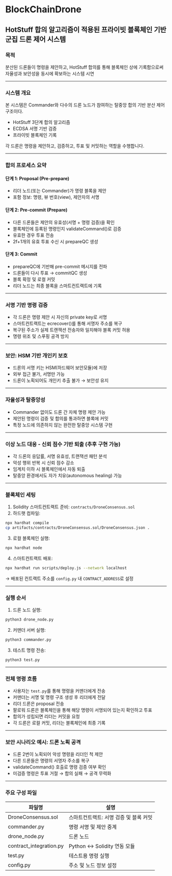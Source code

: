 # BlockChainDrone

## HotStuff 합의 알고리즘이 적용된 프라이빗 블록체인 기반 군집 드론 제어 시스템

### 목적
분산된 드론들이 명령을 제안하고, HotStuff 합의를 통해 블록체인 상에 기록함으로써 자율성과 보안성을 동시에 확보하는 시스템 시연

---

### 시스템 개요
본 시스템은 Commander와 다수의 드론 노드가 참여하는 탈중앙 합의 기반 분산 제어 구조이다.
- HotStuff 3단계 합의 알고리즘
- ECDSA 서명 기반 검증
- 프라이빗 블록체인 기록

각 드론은 명령을 제안하고, 검증하고, 투표 및 커밋하는 역할을 수행합니다.

---

### 합의 프로세스 요약
#### 단계 1: Proposal (Pre-prepare)
- 리더 노드(또는 Commander)가 명령 블록을 제안
- 포함 정보: 명령, 뷰 번호(view), 제안자의 서명

#### 단계 2: Pre-commit (Prepare)
- 다른 드론들은 제안의 유효성(서명 + 명령 검증)을 확인
- 블록체인에 등록된 명령인지 validateCommand()로 검증
- 유효한 경우 투표 전송
- 2f+1개의 유효 투표 수신 시 prepareQC 생성

#### 단계 3: Commit
- prepareQC에 기반해 pre-commit 메시지를 전파
- 드론들이 다시 투표 → commitQC 생성
- 블록 확정 및 로컬 커밋
- 리더 노드는 최종 블록을 스마트컨트랙트에 기록

---

### 서명 기반 명령 검증
- 각 드론은 명령 제안 시 자신의 private key로 서명
- 스마트컨트랙트는 ecrecover()를 통해 서명자 주소를 복구
- 복구된 주소가 실제 트랜잭션 전송자와 일치해야 블록 커밋 허용
- 명령 위조 및 스푸핑 공격 방지

---

### 보안: HSM 기반 개인키 보호
- 드론의 서명 키는 HSM(하드웨어 보안모듈)에 저장
- 외부 접근 불가, 서명만 가능
- 드론이 노획되어도 개인키 추출 불가 → 보안성 유지

---

### 자율성과 탈중앙성
- Commander 없이도 드론 간 자체 명령 제안 가능
- 제안된 명령이 검증 및 합의를 통과하면 블록에 커밋
- 특정 노드에 의존하지 않는 완전한 탈중앙 시스템 구현

---

### 이상 노드 대응 - 신뢰 점수 기반 퇴출 (추후 구현 가능)
- 각 드론의 응답률, 서명 유효성, 트랜잭션 패턴 분석
- 악성 행위 반복 시 신뢰 점수 감소
- 임계치 이하 시 블록체인에서 자동 퇴출
- 탈중앙 환경에서도 자가 치유(autonomous healing) 가능

---

### 블록체인 세팅
1. Solidity 스마트컨트랙트 준비: `contracts/DroneConsensus.sol`
2. 하드햇 컴파일:
```bash
npx hardhat compile
cp artifacts/contracts/DroneConsensus.sol/DroneConsensus.json .
```
3. 로컬 블록체인 실행:
```bash
npx hardhat node
```
4. 스마트컨트랙트 배포:
```bash
npx hardhat run scripts/deploy.js --network localhost
```
→ 배포된 컨트랙트 주소를 `config.py` 내 `CONTRACT_ADDRESS`로 설정

---

### 실행 순서
1. 드론 노드 실행:
```bash
python3 drone_node.py
```
2. 커맨더 서버 실행:
```bash
python3 commander.py
```
3. 테스트 명령 전송:
```bash
python3 test.py
```

---

### 전체 명령 흐름
- 사용자는 `test.py`를 통해 명령을 커맨더에게 전송
- 커맨더는 서명 및 명령 구조 생성 후 리더에게 전달
- 리더 드론은 proposal 전송
- 팔로워 드론은 블록체인을 통해 해당 명령이 서명되어 있는지 확인하고 투표
- 합의가 성립되면 리더는 커밋을 요청
- 각 드론은 로컬 커밋, 리더는 블록체인에 최종 기록

---

### 보안 시나리오 예시: 드론 노획 공격
- 드론 2번이 노획되어 악성 명령을 리더인 척 제안
- 다른 드론들은 명령의 서명자 주소를 복구
- validateCommand() 호출로 명령 검증 여부 확인
- 미검증 명령은 투표 거절 → 합의 실패 → 공격 무력화

---

### 주요 구성 파일
| 파일명 | 설명 |
|--------|------|
| DroneConsensus.sol | 스마트컨트랙트: 서명 검증 및 블록 커밋 |
| commander.py | 명령 서명 및 제안 중계 |
| drone_node.py | 드론 노드 |
| contract_integration.py | Python ↔ Solidity 연동 모듈 |
| test.py | 테스트용 명령 실행 |
| config.py | 주소 및 노드 정보 설정 |


